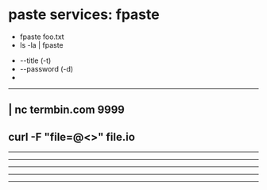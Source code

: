 
paste services:
fpaste
=======
- fpaste foo.txt
- ls -la | fpaste

* --title (-t)
* --password (-d)
* 
------------------------------------------------------------------------------------------------------------------------
| nc termbin.com 9999
------------------------------------------------------------------------------------------------------------------------
curl -F "file=@<>" file.io
------------------------------------------------------------------------------------------------------------------------
------------------------------------------------------------------------------------------------------------------------
------------------------------------------------------------------------------------------------------------------------
------------------------------------------------------------------------------------------------------------------------
------------------------------------------------------------------------------------------------------------------------
------------------------------------------------------------------------------------------------------------------------
